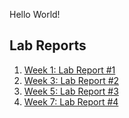 Hello World!

## Lab Reports

1. [Week 1: Lab Report #1](Lab-Reports/week-1-lab-report-1)
2. [Week 3: Lab Report #2](Lab-Reports/week-3-lab-report-2)
3. [Week 5: Lab Report #3](Lab-Reports/week-5-lab-report-3)
4. [Week 7: Lab Report #4](Lab-Reports/week-7-lab-report-4)
